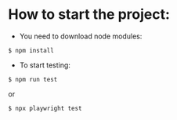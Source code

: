 # How to start the project:


 - You need to download node modules:
```
$ npm install
```

 - To start testing:
 
```
$ npm run test
```
or
```
$ npx playwright test
```

